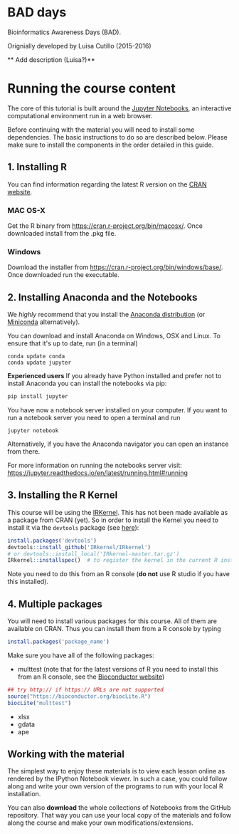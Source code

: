 # BAD days
Bioinformatics Awareness Days (BAD).

Orignially developed by Luisa Cutillo (2015-2016)

** Add description (Luisa?)**

# Running the course content

The core of this tutorial is built around the [Jupyter Notebooks](https://jupyter.org), an interactive computational environment run in a web browser.

Before continuing with the material you will need to install some dependencies. The basic instructions to do so are described below. Please make sure to install the components in the order detailed in this guide.


## 1. Installing R
You can find information regarding the latest R version on the [CRAN website](https://www.r-project.org).

### MAC OS-X
Get the R binary from https://cran.r-project.org/bin/macosx/. Once downloaded install from the .pkg file.

### Windows
Download the installer from https://cran.r-project.org/bin/windows/base/. Once downloaded run the executable.

## 2. Installing Anaconda and the Notebooks
We *highly* recommend that you install the [Anaconda distribution](https://docs.continuum.io/anaconda/install) (or [Miniconda](https://conda.io/miniconda.html) alternatively).

You can download and install Anaconda on Windows, OSX and Linux. To ensure that it's up to date, run (in a terminal)
```
conda update conda
conda update jupyter
```
**Experienced users**
If you already have Python installed and prefer not to install Anaconda you can install the notebooks via pip:
```bash
pip install jupyter
```
You have now a notebook server installed on your computer. If you want to run a notebook server you need to open a terminal and run
```
jupyter notebook
```
Alternatively, if you have the Anaconda navigator you can open an instance from there.

For more information on running the notebooks server visit: https://jupyter.readthedocs.io/en/latest/running.html#running

## 3. Installing the R Kernel
This course will be using the [IRKernel](https://github.com/IRkernel/IRkernel). This has not been made available as a package from CRAN (yet). So in order to install the Kernel you need to install it via the `devtools` package (see [here](https://irkernel.github.io/installation/)):
```R
install.packages('devtools')
devtools::install_github('IRkernel/IRkernel')
# or devtools::install_local('IRkernel-master.tar.gz')
IRkernel::installspec()  # to register the kernel in the current R installation
```

Note you need to do this from an R console (**do not** use R studio if you have this installed).


## 4. Multiple packages
You will need to install various packages for this course. All of them are available on CRAN. Thus you can install them from a R console by typing
```R
install.packages('package_name')
```
Make sure you have all of the following packages:
* multtest (note that for the latest versions of R you need to install this from an R console, see the [Bioconductor website](https://bioconductor.org/packages/release/bioc/html/multtest.html))
```R
## try http:// if https:// URLs are not supported
source("https://bioconductor.org/biocLite.R")
biocLite("multtest")
```
* xlsx
* gdata
* ape


## Working with the material
The simplest way to enjoy these materials is to view each lesson online as rendered by the IPython Notebook viewer. In such a case, you could follow along and write your own version of the programs to run with your local R installation.

You can also **download** the whole collections of Notebooks from the GitHub repository. That way you can use your local copy of the materials and follow along the course and make your own modifications/extensions.
